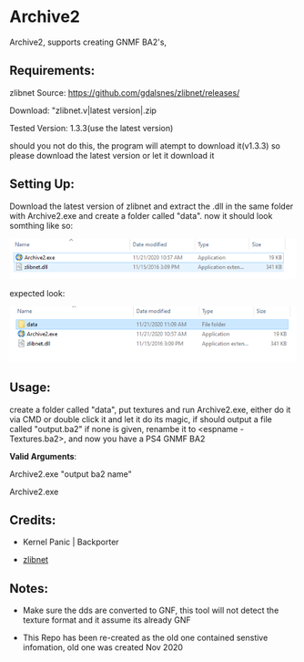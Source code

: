 # Archive2
Archive2, supports creating GNMF BA2's,

**Requirements:**
---------------------------------------------------------------------
zlibnet
Source: https://github.com/gdalsnes/zlibnet/releases/

Download: "zlibnet.v|latest version|.zip

Tested Version: 1.3.3(use the latest version)

should you not do this, the program will atempt to download it(v1.3.3) so please download the latest version or let it download it

**Setting Up:**
---------------------------------------------------------------------
Download the latest version of zlibnet and extract the .dll in the same folder with Archive2.exe and create a folder called "data". now it should look somthing like so:

![screenshot](Screenshot_3.png)

expected look:

![screenshot](Screenshot_2.png)

**Usage:**
---------------------------------------------------------------------
create a folder called "data", put textures and run Archive2.exe, either do it via CMD or double click it and let it do its magic, if should output a file called "output.ba2" if none is given, renambe it to <espname - Textures.ba2>, and now you have a PS4 GNMF BA2

**Valid Arguments**:

Archive2.exe "output ba2 name"

Archive2.exe

**Credits:**
---------------------------------------------------------------------
- Kernel Panic | Backporter

- [zlibnet](https://github.com/gdalsnes/zlibnet)

**Notes:**
---------------------------------------------------------------------
* Make sure the dds are converted to GNF, this tool will not detect the texture format and it assume its already GNF

* This Repo has been re-created as the old one contained senstive infomation, old one was created Nov 2020